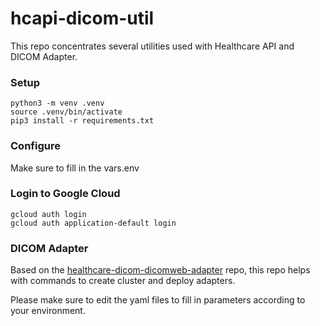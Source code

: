 # hcapi-dicom-util

This repo concentrates several utilities used with Healthcare API and DICOM Adapter.

### Setup
```shell
python3 -m venv .venv
source .venv/bin/activate
pip3 install -r requirements.txt
```

### Configure
Make sure to fill in the vars.env


### Login to Google Cloud
```shell
gcloud auth login
gcloud auth application-default login
```


### DICOM Adapter
Based on the [healthcare-dicom-dicomweb-adapter](https://github.com/GoogleCloudPlatform/healthcare-dicom-dicomweb-adapter) repo, this repo helps with commands to create cluster and deploy adapters.

Please make sure to edit the yaml files to fill in parameters according to your environment.